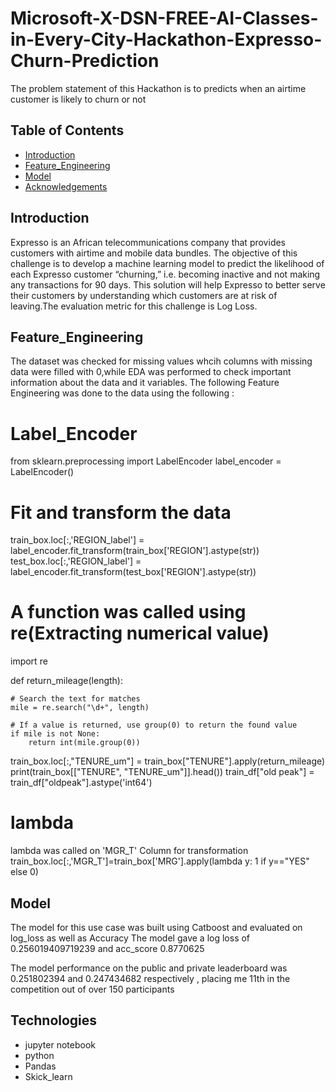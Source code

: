# Microsoft-X-DSN-FREE-AI-Classes-in-Every-City-Hackathon-Expresso-Churn-Prediction
The problem statement of this Hackathon is to predicts when an airtime customer is likely to churn or not
## Table of Contents
- [Introduction](#introduction)
- [Feature_Engineering](#feature_Engineering)
- [Model](#model)
- [Acknowledgements](#acknowledgements)

## Introduction
Expresso is an African telecommunications company that provides customers with airtime and mobile data bundles. The objective of this challenge is to develop a machine learning model to predict the likelihood of each Expresso customer “churning,” i.e. becoming inactive and not making any transactions for 90 days.
This solution will help Expresso to better serve their customers by understanding which customers are at risk of leaving.The evaluation metric for this challenge is Log Loss.

## Feature_Engineering
The dataset was checked for missing values whcih columns with missing data were filled with 0,while EDA was performed to check important information about the data and it variables. The following Feature Engineering was done to the data using the following : 

# Label_Encoder
from sklearn.preprocessing import LabelEncoder
label_encoder = LabelEncoder()
# Fit and transform the data
train_box.loc[:,'REGION_label'] = label_encoder.fit_transform(train_box['REGION'].astype(str))
test_box.loc[:,'REGION_label'] = label_encoder.fit_transform(test_box['REGION'].astype(str))

# A function was called using re(Extracting numerical value)
import re

def return_mileage(length):
    
    # Search the text for matches
    mile = re.search("\d+", length)
    
    # If a value is returned, use group(0) to return the found value
    if mile is not None:
        return int(mile.group(0))
        
train_box.loc[:,"TENURE_um"] = train_box["TENURE"].apply(return_mileage)
print(train_box[["TENURE", "TENURE_um"]].head())
train_df["old peak"] = train_df["oldpeak"].astype('int64')

# lambda 
lambda was called on 'MGR_T' Column for transformation
train_box.loc[:,'MGR_T']=train_box['MRG'].apply(lambda y: 1 if y=="YES" else 0)

## Model
The model for this use case was built using Catboost and evaluated on log_loss as well as Accuracy
The model gave a log loss of  0.256019409719239 and acc_score 0.8770625

The model performance on the public and private leaderboard was 0.251802394 and 0.247434682 respectively , placing me 11th in the competition out of over 150 participants 


## Technologies
- jupyter notebook
- python
- Pandas
- Skick_learn


